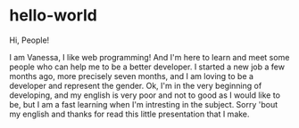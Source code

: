 # hello-world

Hi, People!

I am Vanessa, I like web programming! 
And I'm here to learn and meet some people who can help me to be a better developer. 
I started a new job a few months ago, more precisely seven months, and I am loving 
to be a developer and represent the gender. Ok, I'm in the very beginning of developing, 
and my english is very poor and not to good as I would like to be, but I am a fast learning
when I'm intresting in the subject. 
Sorry 'bout my english and thanks for read this little presentation that I make. 
